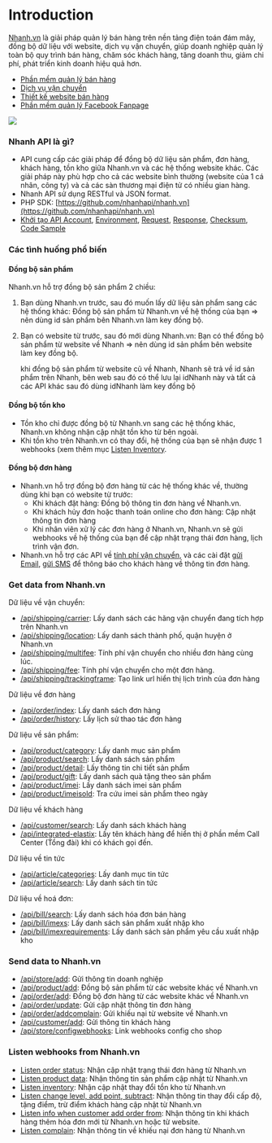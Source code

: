 # Introduction

[Nhanh.vn](https://nhanh.vn) là giải pháp quản lý bán hàng trên nền tảng điện toán đám mây, đồng bộ dữ liệu với website, dịch vụ vận chuyển, giúp doanh nghiệp quản lý toàn bộ quy trình bán hàng, chăm sóc khách hàng, tăng doanh thu, giảm chi phí, phát triển kinh doanh hiệu quả hơn.

* [Phần mềm quản lý bán hàng](https://nhanh.vn)
* [Dịch vụ vận chuyển](https://nhanh.vn/dich-vu-van-chuyen)
* [Thiết kế website bán hàng](https://nhanh.vn/gioi-thieu-tinh-nang-website)
* [Phần mềm quản lý Facebook Fanpage](https://vpage.nhanh.vn)

![](https://nhanh.vn/images/v4/banner/bannerRight1.png)

### Nhanh API là gì?

* API cung cấp các giải pháp để đồng bộ dữ liệu sản phẩm, đơn hàng, khách hàng, tồn kho giữa Nhanh.vn và các hệ thống website khác. Các giải pháp này phù hợp cho cả các website bình thường \(website của 1 cá nhân, công ty\) và cả các sàn thương mại điện tử có nhiều gian hàng.
* Nhanh API sử dụng RESTful và JSON format.
* PHP SDK: [https://github.com/nhanhapi/nhanh.vn](https://github.com/nhanhapi/nhanh.vn)
* [Khởi tạo API Account](getting-started/api.md#get-api-account), [Environment](getting-started/api.md#environment), [Request](getting-started/api.md#request), [Response](getting-started/api.md#response), [Checksum](getting-started/api.md#create-checksum), [Code Sample](getting-started/api.md#code-sample)

### Các tình huống phổ biến

#### Đồng bộ sản phẩm

Nhanh.vn hỗ trợ đồng bộ sản phẩm 2 chiều:

1. Bạn dùng Nhanh.vn trước, sau đó muốn lấy dữ liệu sản phẩm sang các hệ thống khác: Đồng bộ sản phẩm từ Nhanh.vn về hệ thống của bạn =&gt; nên dùng id sản phẩm bên Nhanh.vn làm key đồng bộ.
2. Bạn có website từ trước, sau đó mới dùng Nhanh.vn: Bạn có thể đồng bộ sản phẩm từ website về Nhanh =&gt; nên dùng id sản phẩm bên website làm key đồng bộ.

   khi đồng bộ sản phẩm từ website cũ về Nhanh, Nhanh sẽ trả về id sản phẩm trên Nhanh, bên web sau đó có thể lưu lại idNhanh này và tất cả các API khác sau đó dùng idNhanh làm key đồng bộ

#### Đồng bộ tồn kho

* Tồn kho chỉ được đồng bộ từ Nhanh.vn sang các hệ thống khác, Nhanh.vn không nhận cập nhật tồn kho từ bên ngoài. 
* Khi tồn kho trên Nhanh.vn có thay đổi, hệ thống của bạn sẽ nhận được 1 webhooks \(xem thêm mục [Listen Inventory](listen-webhooks-from-nhanh.vn/listen-2).

#### Đồng bộ đơn hàng

* Nhanh.vn hỗ trợ đồng bộ đơn hàng từ các hệ thống khác về, thường dùng khi bạn có website từ trước:
  * Khi khách đặt hàng: Đồng bộ thông tin đơn hàng về Nhanh.vn.
  * Khi khách hủy đơn hoặc thanh toán online cho đơn hàng: Cập nhật thông tin đơn hàng
  * Khi nhân viên xử lý các đơn hàng ở Nhanh.vn, Nhanh.vn sẽ gửi webhooks về hệ thống của bạn để cập nhật trạng thái đơn hàng, lịch trình vận đơn.
* Nhanh.vn hỗ trợ các API về [tính phí vận chuyển](get-data-from-nhanh.vn/fee.md), và các cài đặt [gửi Email](https://nhanh.vn/manual/item/view?id=449), [gửi SMS](https://nhanh.vn/manual/item/view?id=450) để thông báo cho khách hàng về thông tin đơn hàng.

### Get data from Nhanh.vn

Dữ liệu về vận chuyển:

* [/api/shipping/carrier](get-data-from-nhanh.vn/carrier.md): Lấy danh sách các hãng vận chuyển đang tích hợp trên Nhanh.vn 
* [/api/shipping/location](get-data-from-nhanh.vn/location.md): Lấy danh sách thành phố, quận huyện ở Nhanh.vn
* [/api/shipping/multifee](get-data-from-nhanh.vn/multifee.md): Tính phí vận chuyển cho nhiều đơn hàng cùng lúc.
* [/api/shipping/fee](get-data-from-nhanh.vn/fee.md): Tính phí vận chuyển cho một đơn hàng.
* [/api/shipping/trackingframe](get-data-from-nhanh.vn/trackingframe.md): Tạo link url hiển thị lịch trình của đơn hàng

Dữ liệu về đơn hàng

* [/api/order/index](get-data-from-nhanh.vn/list.md): Lấy danh sách đơn hàng
* [/api/order/history](get-data-from-nhanh.vn/history.md): Lấy lịch sử thao tác đơn hàng

Dữ liệu về sản phẩm:

* [/api/product/category](get-data-from-nhanh.vn/category.md): Lấy danh mục sản phẩm
* [/api/product/search](get-data-from-nhanh.vn/search.md): Lấy danh sách sản phẩm
* [/api/product/detail](get-data-from-nhanh.vn/detail.md): Lấy thông tin chi tiết sản phẩm 
* [/api/product/gift](get-data-from-nhanh.vn/gift.md): Lấy danh sách quà tặng theo sản phẩm
* [/api/product/imei](get-data-from-nhanh.vn/imei.md): Lấy danh sách imei sản phẩm
* [/api/product/imeisold](get-data-from-nhanh.vn/imeisold.md): Tra cứu imei sản phẩm theo ngày

Dữ liệu về khách hàng

* [/api/customer/search](get-data-from-nhanh.vn/search-1.md): Lấy danh sách khách hàng
* [/api/integrated-elastix](get-data-from-nhanh.vn/integrated-elastix.md): Lấy tên khách hàng để hiển thị ở phần mềm Call Center \(Tổng đài\) khi có khách gọi đến.

Dữ liệu về tin tức

* [/api/article/categories](get-data-from-nhanh.vn/categories.md): Lấy danh mục tin tức
* [/api/article/search](get-data-from-nhanh.vn/search-2.md): Lấy danh sách tin tức

Dữ liệu về hoá đơn:

* [/api/bill/search](get-data-from-nhanh.vn/search-3.md): Lấy danh sách hóa đơn bán hàng
* [/api/bill/imexs](get-data-from-nhanh.vn/imexs.md): Lấy danh sách sản phẩm xuất nhập kho
* [/api/bill/imexrequirements](get-data-from-nhanh.vn/imexrequirements.md): Lấy danh sách sản phẩm yêu cầu xuất nhập kho

### Send data to Nhanh.vn

* [/api/store/add](send-data-to-nhanh.vn/add.md): Gửi thông tin doanh nghiệp
* [/api/product/add](send-data-to-nhanh.vn/add-1.md): Đồng bộ sản phẩm từ các website khác về Nhanh.vn
* [/api/order/add](send-data-to-nhanh.vn/add-2.md): Đồng bộ đơn hàng từ các website khác về Nhanh.vn
* [/api/order/update](send-data-to-nhanh.vn/update.md): Gửi cập nhật thông tin đơn hàng    
* [/api/order/addcomplain](send-data-to-nhanh.vn/addcomplain.md): Gửi khiếu nại từ website về Nhanh.vn
* [/api/customer/add](send-data-to-nhanh.vn/add-3.md): Gửi thông tin khách hàng
* [/api/store/configwebhooks](send-data-to-nhanh.vn/link.md): Link webhooks config cho shop

### Listen webhooks from Nhanh.vn

* [Listen order status](listen-webhooks-from-nhanh.vn/listen.md): Nhận cập nhật trạng thái đơn hàng từ Nhanh.vn
* [Listen product data](listen-webhooks-from-nhanh.vn/listen-1.md): Nhận thông tin sản phẩm cập nhật từ Nhanh.vn
* [Listen inventory](https://github.com/nhanhapi/nhanh.vn/tree/61337548cfd92eb09522219d6702a6b66b4edb9f/docs/product/inventory.md): Nhận cập nhật thay đổi tồn kho từ Nhanh.vn
* [Listen change level, add point, subtract](https://github.com/nhanhapi/nhanh.vn/tree/61337548cfd92eb09522219d6702a6b66b4edb9f/docs/bill/listenchange/README.md): Nhận thông tin thay đổi cấp độ, tặng điểm, trừ điểm khách hàng cập nhật từ Nhanh.vn 
* [Listen info when customer add order from](listen-webhooks-from-nhanh.vn/listen-info.md): Nhận thông tin khi khách hàng thêm hóa đơn mới từ Nhanh.vn hoặc từ website.    
* [Listen complain](listen-webhooks-from-nhanh.vn/listen-complain.md): Nhận thông tin về khiếu nại đơn hàng từ Nhanh.vn

